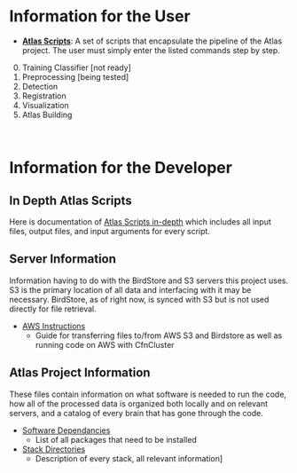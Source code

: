 # Information for the User

*  __[Atlas Scripts](../demo/README.md)__: A set of scripts that encapsulate the pipeline of the Atlas project. The user must simply enter the listed commands step by step.

 0. Training Classifier  [not ready]
 1. Preprocessing [being tested]
 2. Detection
 3. Registration
 4. Visualization
 5. Atlas Building
 
<br/>

# Information for the Developer

## In Depth Atlas Scripts
Here is documentation of [Atlas Scripts in-depth](running_scripts/README.md) which includes all input files, output files, and input arguments for every script.


## Server Information
Information having to do with the BirdStore and S3 servers this project uses. S3 is the primary location of all data and interfacing with it may be necessary. BirdStore, as of right now, is synced with S3 but is not used directly for file retrieval.
- [AWS Instructions](writeup/AWS_instruction.md)
  - Guide for transferring files to/from AWS S3 and Birdstore as well as running code on AWS with CfnCluster

## Atlas Project Information
These files contain information on what software is needed to run the code, how all of the processed data is organized both locally and on relevant servers, and a catalog of every brain that has gone through the code.
- [Software Dependancies](dependancies.md)
  - List of all packages that need to be installed 
- [Stack Directories](Brain_stack_directories.md)
  - Description of every stack, all relevant information]
